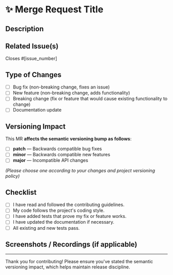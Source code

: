 # ✨ Merge Request Title

<!-- Provide a concise and descriptive title of your changes -->

## Description

<!-- A detailed description of the changes you propose -->

## Related Issue(s)

<!-- Link any relevant issue(s) this MR resolves -->
Closes #[issue_number]

## Type of Changes

- [ ] Bug fix (non-breaking change, fixes an issue)
- [ ] New feature (non-breaking change, adds functionality)
- [ ] Breaking change (fix or feature that would cause existing functionality to change)
- [ ] Documentation update

## Versioning Impact

This MR **affects the semantic versioning bump as follows**:

- [ ] **patch** — Backwards compatible bug fixes
- [ ] **minor** — Backwards compatible new features
- [ ] **major** — Incompatible API changes

*(Please choose one according to your changes and project versioning policy)*

## Checklist

- [ ] I have read and followed the contributing guidelines.
- [ ] My code follows the project's coding style.
- [ ] I have added tests that prove my fix or feature works.
- [ ] I have updated the documentation if necessary.
- [ ] All existing and new tests pass.

## Screenshots / Recordings (if applicable)

<!-- Add screenshots or screen recordings demonstrating your changes -->

---

Thank you for contributing! Please ensure you've stated the semantic versioning impact, which helps maintain release discipline.
